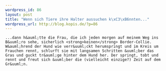 ```yaml
--- 
wordpress_id: 86
layout: post
title: "Wenn sich Tiere ihre Halter aussuchen k\xC3\xB6nnten..."
wordpress_url: http://blog.kopis.de/?p=86
---
```


    ...dann h&auml;tte die Frau, die ich jeden morgen auf meinem Weg ins B&uuml;ro sehe, sicherlich <strong>keinen</strong> Border-Collie. W&auml;hrend der Hund wie verr&uuml;ckt herumspringt und im Kreis um Frauchen rennt, schlurft sie mit langsamen Schritten &uuml;ber das Gras und guckt tr&auml;ge hinter dem Hund her. Der springt, tobt und rennt und freut sich &uuml;ber die (vielleicht einzige?) Zeit auf dem Gr&uuml;n.
  
